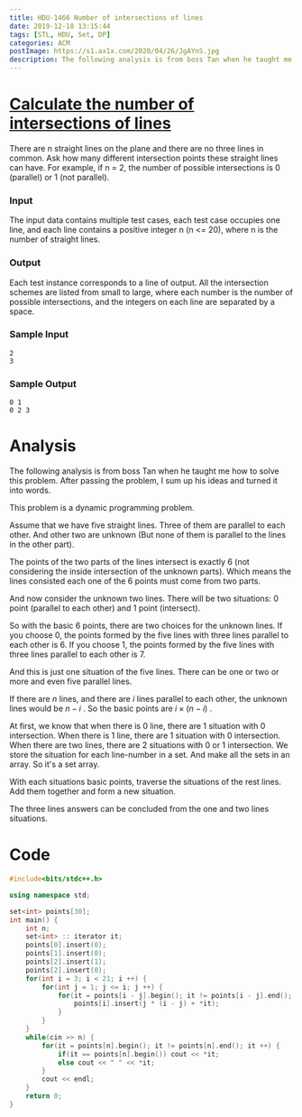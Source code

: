 ```yaml
---
title: HDU-1466 Number of intersections of lines
date: 2019-12-18 13:15:44
tags: [STL, HDU, Set, DP]
categories: ACM
postImage: https://s1.ax1x.com/2020/04/26/JgAYnS.jpg
description: The following analysis is from boss Tan when he taught me how to solve this problem. After passing the problem, I sum up his ideas and turned it into words.
---
```


# [Calculate the number of intersections of lines](http://acm.hdu.edu.cn/showproblem.php?pid=1466)

There are n straight lines on the plane and there are no three lines in common. Ask how many different intersection points these straight lines can have.
For example, if n = 2, the number of possible intersections is 0 (parallel) or 1 (not parallel).

<!--more-->

### Input

The input data contains multiple test cases, each test case occupies one line, and each line contains a positive integer n (n <= 20), where n is the number of straight lines.

### Output

Each test instance corresponds to a line of output. All the intersection schemes are listed from small to large, where each number is the number of possible intersections, and the integers on each line are separated by a space.

### Sample Input

```
2
3
```

### Sample Output

```
0 1
0 2 3
```

# Analysis

The following analysis is from boss Tan when he taught me how to solve this problem. After passing the problem, I sum up his ideas and turned it into words.

This problem is a dynamic programming problem. 

Assume that we have five straight lines. Three of them are parallel to each other. And other two are unknown (But none of them is parallel to the lines in the other part). 

The points of the two parts of the lines intersect is exactly 6 (not considering the inside intersection of the unknown parts). Which means the lines consisted each one of the 6 points must come from two parts. 

And now consider the unknown two lines. There will be two situations: 0 point (parallel to each other) and 1 point (intersect). 

So with the basic 6 points, there are two choices for the unknown lines. If you choose 0, the points formed by the five lines with three lines parallel to each other is 6. If you choose 1, the points formed by the five lines with three lines parallel to each other is 7.

And this is just one situation of the five lines. There can be one or two or more and even five  parallel lines. 

If there are $n$ lines, and there are $i$ lines parallel to each other, the unknown lines would be $n - i$ .  So the basic points are $i \times (n - i)$ . 

At first, we know that when there is 0 line, there are 1 situation with 0 intersection. When there is 1 line, there are 1 situation with 0 intersection. When there are two lines, there are 2 situations with 0 or 1 intersection. We store the situation for each line-number in a set. And make all the sets in an array. So it's a set array.

With each situations basic points, traverse the situations of the rest lines. Add them together and form a new situation.

The three lines answers can be concluded from the one and two lines situations.

# Code 

```c++
#include<bits/stdc++.h>

using namespace std;

set<int> points[30];
int main() {
	int n;
	set<int> :: iterator it;
	points[0].insert(0);
	points[1].insert(0);
	points[2].insert(1);
	points[2].insert(0);
	for(int i = 3; i < 21; i ++) {
		for(int j = 1; j <= i; j ++) {
			for(it = points[i - j].begin(); it != points[i - j].end(); it ++) {
				points[i].insert(j * (i - j) + *it);
			}
		}
	}
	while(cin >> n) {
		for(it = points[n].begin(); it != points[n].end(); it ++) {
			if(it == points[n].begin()) cout << *it;
			else cout << " " << *it;
		}
		cout << endl;
	}
	return 0;
}
```